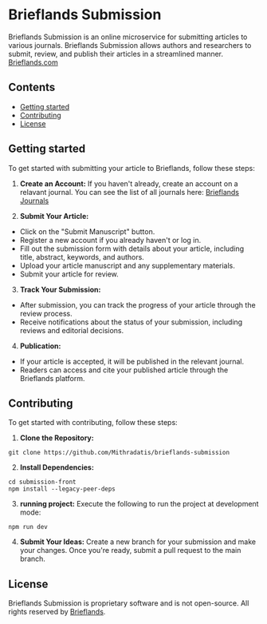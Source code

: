 # Brieflands Submission

Brieflands Submission is an online microservice for submitting articles to various journals. Brieflands Submission allows authors and researchers to submit, review, and publish their articles in a streamlined manner. [Brieflands.com](https://brieflands.com)

## Contents
* [Getting started](#getting-started)
* [Contributing](#contributing)
* [License](#license)

<a name="getting-started"></a>

## Getting started

To get started with submitting your article to Brieflands, follow these steps:

1. __Create an Account:__
If you haven't already, create an account on a relavant journal.
You can see the list of all journals here:
[Brieflands Journals](https://brieflands.com/our_journals)

2. __Submit Your Article:__

* Click on the "Submit Manuscript" button.
* Register a new account if you already haven't or log in.
* Fill out the submission form with details about your article, including title, abstract, keywords, and authors.
* Upload your article manuscript and any supplementary materials.
* Submit your article for review.

3. __Track Your Submission:__
* After submission, you can track the progress of your article through the review process.
* Receive notifications about the status of your submission, including reviews and editorial decisions.

4. __Publication:__
* If your article is accepted, it will be published in the relevant journal.
* Readers can access and cite your published article through the Brieflands platform.

<a name="contributing"></a>

## Contributing
To get started with contributing, follow these steps:

1. __Clone the Repository:__
```
git clone https://github.com/Mithradatis/brieflands-submission
```

2. __Install Dependencies:__
```
cd submission-front
npm install --legacy-peer-deps
```

3. __running project:__
Execute the following to run the project at development mode:
```
npm run dev
```

4. __Submit Your Ideas:__
Create a new branch for your submission and make your changes. Once you're ready, submit a pull request to the main branch.

<a name="license"></a>

## License
Brieflands Submission is proprietary software and is not open-source. All rights reserved by [Brieflands](https://brieflands.com).